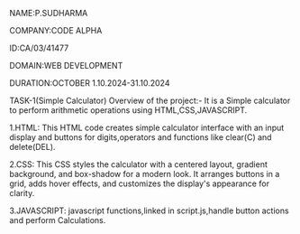 NAME:P.SUDHARMA

COMPANY:CODE ALPHA

ID:CA/03/41477

DOMAIN:WEB DEVELOPMENT

DURATION:OCTOBER 1.10.2024-31.10.2024

TASK-1(Simple Calculator)
Overview of the project:-
          It is a Simple calculator to perform arithmetic operations using HTML,CSS,JAVASCRIPT.
         
1.HTML:
     This HTML code creates simple calculator interface with an input display and buttons for digits,operators and functions like clear(C) and delete(DEL).
     
2.CSS:
    This CSS styles the calculator with a centered layout, gradient background, and box-shadow for a modern look. It arranges buttons in a grid, adds hover effects, and customizes the display's appearance for clarity.
    
3.JAVASCRIPT:
    javascript functions,linked in script.js,handle button actions and perform Calculations.
